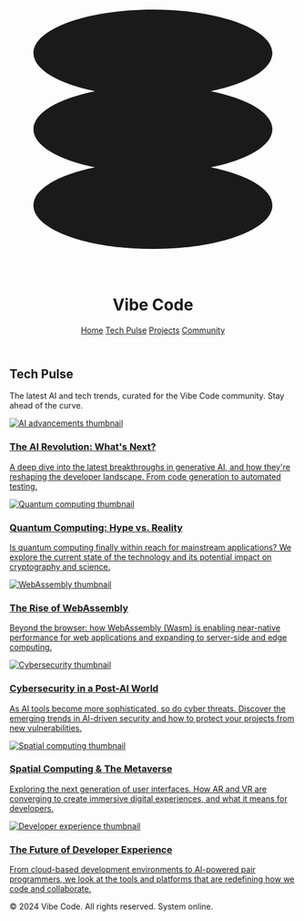 <!DOCTYPE html>
<html lang="en"><head>
<meta charset="utf-8"/>
<meta content="width=device-width, initial-scale=1.0" name="viewport"/>
<title>Vibe Code - Tech Pulse</title>
<link href="https://fonts.googleapis.com/css2?family=Space+Grotesk:wght@400;500;700&amp;family=VT323&amp;display=swap" rel="stylesheet"/>
<link href="https://fonts.googleapis.com/css2?family=Material+Symbols+Outlined" rel="stylesheet"/>
<script src="https://cdn.tailwindcss.com?plugins=forms,container-queries"></script>
<style type="text/tailwindcss">
        :root {
            --primary-color: #8013ec;
            --secondary-color: #ad92c9;
            --background-color: #1a1122;
            --surface-color: #2c1a3b;
            --border-color: #362348;
        }
        .font-retro {
            font-family: 'VT323', monospace;
        }
        .font-modern {
            font-family: 'Space Grotesk', sans-serif;
        }
        .text-shadow-neon {
            text-shadow: 0 0 5px var(--primary-color), 0 0 10px var(--primary-color), 0 0 15px var(--primary-color), 0 0 20px var(--primary-color);
        }
        .article-card {
            transition: transform 0.3s ease-in-out, box-shadow 0.3s ease-in-out;
            border: 1px solid var(--border-color);
        }
        .article-card:hover {
            transform: translateY(-5px);
            box-shadow: 0 0 15px rgba(128, 19, 236, 0.5), 0 0 30px rgba(128, 19, 236, 0.3);
        }
        .article-title-neon {
            transition: text-shadow 0.3s ease-in-out;
        }
        .article-card:hover .article-title-neon {
            text-shadow: 0 0 3px #fff, 0 0 5px var(--primary-color), 0 0 8px var(--primary-color);
        }
    </style>
</head>
<body class="bg-[var(--background-color)] text-white font-modern">
<div class="relative min-h-screen w-full flex-col overflow-x-hidden p-4 md:p-8">
<div class="absolute inset-0 bg-grid-pattern opacity-10"></div>
<header class="relative z-10 flex items-center justify-between mb-12">
<div class="flex items-center gap-4">
<svg class="text-[var(--primary-color)] h-12 w-12" fill="none" viewBox="0 0 48 48" xmlns="http://www.w3.org/2000/svg">
<path d="M44 11.2727C44 14.0109 39.8386 16.3957 33.69 17.6364C39.8386 18.877 44 21.2618 44 24C44 26.7382 39.8386 29.123 33.69 30.3636C39.8386 31.6043 44 33.9891 44 36.7273C44 40.7439 35.0457 44 24 44C12.9543 44 4 40.7439 4 36.7273C4 33.9891 8.16144 31.6043 14.31 30.3636C8.16144 29.123 4 26.7382 4 24C4 21.2618 8.16144 18.877 14.31 17.6364C8.16144 16.3957 4 14.0109 4 11.2727C4 7.25611 12.9543 4 24 4C35.0457 4 44 7.25611 44 11.2727Z" fill="currentColor"></path>
</svg>
<h1 class="text-4xl font-bold tracking-tighter font-retro text-shadow-neon">Vibe Code</h1>
</div>
<nav class="hidden md:flex items-center gap-6 text-lg font-retro text-[var(--secondary-color)]">
<a class="hover:text-white hover:text-shadow-neon transition-all" href="#">Home</a>
<a class="text-white text-shadow-neon" href="#">Tech Pulse</a>
<a class="hover:text-white hover:text-shadow-neon transition-all" href="#">Projects</a>
<a class="hover:text-white hover:text-shadow-neon transition-all" href="#">Community</a>
</nav>
</header>
<main class="relative z-10 max-w-7xl mx-auto">
<div class="text-center mb-16">
<h2 class="text-5xl md:text-6xl font-retro text-shadow-neon">Tech Pulse</h2>
<p class="text-xl text-[var(--secondary-color)] mt-4 max-w-2xl mx-auto">The latest AI and tech trends, curated for the Vibe Code community. Stay ahead of the curve.</p>
</div>
<div class="grid grid-cols-1 md:grid-cols-2 lg:grid-cols-3 gap-8">
<a class="block article-card bg-[var(--surface-color)] rounded-lg overflow-hidden group" href="#">
<img alt="AI advancements thumbnail" class="w-full h-48 object-cover opacity-80 group-hover:opacity-100 transition-opacity" src="https://lh3.googleusercontent.com/aida-public/AB6AXuChVLAUu1JgJjxCqLhhj8TslSIfU5aqE8A112RjwugLtyH01TrkyZigXASL__e1zfEzOVLxGV3gvagS8nXvbnfEZG7gSuNjNOeZuWprJ3NBZBJLzR7re3Hfd4FKlGmB0m7RBzSOW1k8F6yYLap3nCMPIu4mkTapGQseRatY4YM1tdzndIj9QRAC8BIZOvjypx0FHADfnoa-XMeGjOI0dSsft3mHqTf6TJyclJYskIa9r0n4oFMgfQMFOUCFz_t2kPW5MSONspHyY9Y"/>
<div class="p-6">
<h3 class="text-2xl font-bold font-retro text-[var(--primary-color)] article-title-neon mb-2">The AI Revolution: What's Next?</h3>
<p class="text-[var(--secondary-color)] font-modern text-base leading-relaxed">A deep dive into the latest breakthroughs in generative AI, and how they're reshaping the developer landscape. From code generation to automated testing.</p>
</div>
</a>
<a class="block article-card bg-[var(--surface-color)] rounded-lg overflow-hidden group" href="#">
<img alt="Quantum computing thumbnail" class="w-full h-48 object-cover opacity-80 group-hover:opacity-100 transition-opacity" src="https://lh3.googleusercontent.com/aida-public/AB6AXuCtzkjKknXPFdURlW8fRc0Cwsu8ZXZekrIM-vPh-G1Uj1VcAyumn4nslI9lw7dZnJp37UXb2hdsFpPaTpoLwevgGaGdWQSaTy5vm9B-kJV2a-Z08xs0V_Sd-2QsTEgNmQeTR9Ti87smsASUB7BySfoPmWLc4YZvdUv4bztW18WyS1gjSqEWq_GnCmVzQ1UnZ96k4LuyRoGrf5LQ5JkEps2MgL34ptXeE-bPDejGY7N-Ba3U6Fkt4bMxvAOPe8BVvsubZtVhZj_HBbc"/>
<div class="p-6">
<h3 class="text-2xl font-bold font-retro text-[var(--primary-color)] article-title-neon mb-2">Quantum Computing: Hype vs. Reality</h3>
<p class="text-[var(--secondary-color)] font-modern text-base leading-relaxed">Is quantum computing finally within reach for mainstream applications? We explore the current state of the technology and its potential impact on cryptography and science.</p>
</div>
</a>
<a class="block article-card bg-[var(--surface-color)] rounded-lg overflow-hidden group" href="#">
<img alt="WebAssembly thumbnail" class="w-full h-48 object-cover opacity-80 group-hover:opacity-100 transition-opacity" src="https://lh3.googleusercontent.com/aida-public/AB6AXuA845sztz1ESjZOuXDCzwYZNGfFRRpz9gKvuH7kHd1yGNMr95DY-i7LqAp_igBVNvOdf8_jJLA6PDF36XnFqCFco9hPQHCGudmzC3s3ntSSFdHhMtiRgtu87hN4atK_qtxStacTJesLe7tAdcElfaXlqA_CGrxhUQgpPrSLP2pnSfypkSQ_DpnmuHyKjSUdMUEShHeQjJ0ZmNM-v2jmulOK5_s6nKLtzPRxGBYFKyCvUOQgfzq_M1HRjiwYJIwHGRWNTOqjrvhftA8"/>
<div class="p-6">
<h3 class="text-2xl font-bold font-retro text-[var(--primary-color)] article-title-neon mb-2">The Rise of WebAssembly</h3>
<p class="text-[var(--secondary-color)] font-modern text-base leading-relaxed">Beyond the browser: how WebAssembly (Wasm) is enabling near-native performance for web applications and expanding to server-side and edge computing.</p>
</div>
</a>
<a class="block article-card bg-[var(--surface-color)] rounded-lg overflow-hidden group" href="#">
<img alt="Cybersecurity thumbnail" class="w-full h-48 object-cover opacity-80 group-hover:opacity-100 transition-opacity" src="https://lh3.googleusercontent.com/aida-public/AB6AXuCtIGR_PyzBTbq_L0DhVm-eQKV1NS-J3d78uyBxLHADqhqyLNIj0EEc1exdu0KbWj5w-NykVghW0Ot7tfNcTVmnOzb370nREWSakYpp2_wXU3NgQrIY-7ihK9xHBmB9mwjiOkkSwbQsOOp7p7F7oUrmC7IR35PAlu6E19wc8zwIYhgoPDInOLP7uEe6X5SY83ZdvLeXveTp6YD-yfgQ297gG52hnOLwzw92YASbqKiWJct4jyca40tR-qlVHu9jsk9c10T9bzuE3Gs"/>
<div class="p-6">
<h3 class="text-2xl font-bold font-retro text-[var(--primary-color)] article-title-neon mb-2">Cybersecurity in a Post-AI World</h3>
<p class="text-[var(--secondary-color)] font-modern text-base leading-relaxed">As AI tools become more sophisticated, so do cyber threats. Discover the emerging trends in AI-driven security and how to protect your projects from new vulnerabilities.</p>
</div>
</a>
<a class="block article-card bg-[var(--surface-color)] rounded-lg overflow-hidden group" href="#">
<img alt="Spatial computing thumbnail" class="w-full h-48 object-cover opacity-80 group-hover:opacity-100 transition-opacity" src="https://lh3.googleusercontent.com/aida-public/AB6AXuC1EORHMvFI_TYez1y2EjNv9ma36Ntc-o9VyaCOiZef7qHpD9JRFQD36F5ZBYI2Sg7bJY7IP7ABd5KxCjty5VGMuQsULtioLO0VJPhIPHAQ3OmQUud1uKiRPoUo7GJhhy7azB34TyDxpIySL0XlP076mzJluVcynGQNZvrUtQx9bAk1BpUZQjIqBxVeOFh_1xWYLZEIdsW54Rpi2PHM6f1miyF_caxm_qe14TgxFdYMpGEQa2qkW_qllSczVGBJ7a8TnO7-3Kfle-o"/>
<div class="p-6">
<h3 class="text-2xl font-bold font-retro text-[var(--primary-color)] article-title-neon mb-2">Spatial Computing &amp; The Metaverse</h3>
<p class="text-[var(--secondary-color)] font-modern text-base leading-relaxed">Exploring the next generation of user interfaces. How AR and VR are converging to create immersive digital experiences, and what it means for developers.</p>
</div>
</a>
<a class="block article-card bg-[var(--surface-color)] rounded-lg overflow-hidden group" href="#">
<img alt="Developer experience thumbnail" class="w-full h-48 object-cover opacity-80 group-hover:opacity-100 transition-opacity" src="https://lh3.googleusercontent.com/aida-public/AB6AXuDcdS_Y4l3O1AdnT9tRnVRfAbp4s9OijaIf6NDMFf8LzepvUFpvOCiKEOwNwpi5_gYP81KFz3Qxkmuo_hdC-XttFpGtl2ftXV8ysgiVJS4fs-xiL6EFrqLX1FN9Jrpagl2NHxhZPIMaCoQufVUbaNcY1jGrvOrG800X8LI7OK_ailtfdF5-oZLejuE2cbov1lp6H_rQ1QffPln8y1mg2E1tE5c7WCV9AO0z159FfMDCOVzS9g8Ax9wkp3kmZJdYsq4NfOleT3xcvtE"/>
<div class="p-6">
<h3 class="text-2xl font-bold font-retro text-[var(--primary-color)] article-title-neon mb-2">The Future of Developer Experience</h3>
<p class="text-[var(--secondary-color)] font-modern text-base leading-relaxed">From cloud-based development environments to AI-powered pair programmers, we look at the tools and platforms that are redefining how we code and collaborate.</p>
</div>
</a>
</div>
</main>
<footer class="relative z-10 mt-24 text-center text-xs text-[var(--secondary-color)]/50">
<p>© 2024 Vibe Code. All rights reserved. System online.</p>
</footer>
</div>

</body></html>